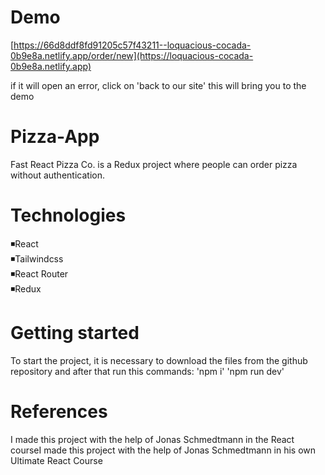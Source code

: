# Demo
[https://66d8ddf8fd91205c57f43211--loquacious-cocada-0b9e8a.netlify.app/order/new](https://loquacious-cocada-0b9e8a.netlify.app)

if it will open an error, click on 'back to our site' this will bring you to the demo

# Pizza-App

Fast React Pizza Co. is a Redux project where people can order pizza without authentication.

# Technologies

◾React </br>
◾Tailwindcss </br>
◾React Router </br>
◾Redux 

# Getting started 

To start the project, it is necessary to download the files from the github repository and after that run this commands:
'npm i'
'npm run dev'

# References

I made this project with the help of Jonas Schmedtmann in the React courseI made this project with the help of Jonas Schmedtmann in his own Ultimate React Course
